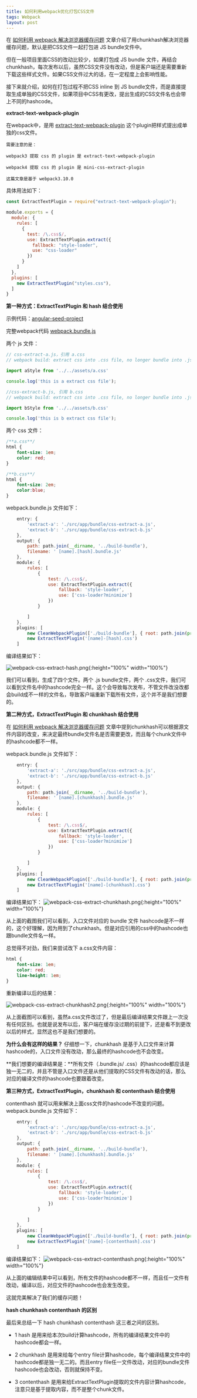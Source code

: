 ```yaml
---
title: 如何利用webpack优化打包CSS文件
tags: Webpack
layout: post
---
```



在 [如何利用 webpack 解决浏览器缓存问题](/2018/10/webpack-caching) 文章介绍了用chunkhash解决浏览器缓存问题，默认是把CSS文件一起打包进 JS bundle文件中。


但在一般项目里面CSS的改动比较少，如果打包成 JS bundle 文件，再结合chunkhash，每次发布以后，虽然CSS文件没有改动，但是客户端还是需要重新下载这些样式文件。如果CSS文件过大的话，在一定程度上会影响性能。


接下来就介绍，如何在打包过程不把CSS inline 到 JS bundle文件，而是直接提取生成单独的CSS文件，如果项目中CSS有更改，提出生成的CSS文件名也会带上不同的hashcode。


**extract-text-webpack-plugin**


在webpack中，是用 [extract-text-webpack-plugin](https://github.com/webpack-contrib/extract-text-webpack-plugin) 这个plugin把样式提出成单独的css文件。

```
需要注意的是：

webpack3 提取 css 的 plugin 是 extract-text-webpack-plugin

webpack4 提取 css 的 plugin 是 mini-css-extract-plugin

这篇文章是基于 webpack3.10.0
```

具体用法如下：
```js
const ExtractTextPlugin = require("extract-text-webpack-plugin");

module.exports = {
  module: {
    rules: [
      {
        test: /\.css$/,
        use: ExtractTextPlugin.extract({
          fallback: "style-loader",
          use: "css-loader"
        })
      }
    ]
  },
  plugins: [
    new ExtractTextPlugin("styles.css"),
  ]
}
```

**第一种方式：ExtractTextPlugin 和 hash 结合使用**



示例代码：[angular-seed-project](https://github.com/LiMeii/angular-seed-project)


完整webpack代码 [webpack.bundle.js](https://github.com/LiMeii/angular-seed-project/blob/master/webpack/webpack.bundle.js)


两个 js 文件：

```js
// css-extract-a.js，引用 a.css
// webpack build: extract css into .css file, no longer bundle into .js file

import aStyle from '../../assets/a.css'

console.log('this is a extract css file');
```

```js
//css-extract-b.js, 引用 b.css
// webpack build: extract css into .css file, no longer bundle into .js file

import bStyle from '../../assets/b.css'

console.log('this is b extract css file');
```

两个 css 文件：

```css
/**a.css**/
html {
    font-size: 1em;
    color: red;
}
```

```css
/**b.css**/
html {
    font-size: 2em;
    color:blue;
}
```

webpack.bundle.js 文件如下：

```js
    entry: {
        'extract-a': './src/app/bundle/css-extract-a.js',
        'extract-b': './src/app/bundle/css-extract-b.js'
    },
    output: {
        path: path.join(__dirname, '../build-bundle'),
        filename: ' [name].[hash].bundle.js'
    },
    module: {
        rules: [
            {
                test: /\.css$/,
                use: ExtractTextPlugin.extract({
                    fallback: 'style-loader',
                    use: ['css-loader?minimize']
                })
            }

        ]
    },
    plugins: [
        new CleanWebpackPlugin(['./build-bundle'], { root: path.join(process.cwd(), '') }),
        new ExtractTextPlugin('[name]-[hash].css')
    ]
```
编译结果如下：

![webpack-css-extract-hash.png](https://limeii.github.io/assets/images/posts/webpack/webpack-css-extract-hash.png){:height="100%" width="100%"}

我们可以看到，生成了四个文件。两个 .js bundle文件，两个 .css文件，我们可以看到文件名中的hashcode完全一样。这个会导致每次发布，不管文件改没改都会build成不一样的文件名，导致客户端重新下载所有文件，这个并不是我们想要的。

**第二种方式，ExtractTextPlugin 和 chunkhash 结合使用**



在 [如何利用 webpack 解决浏览器缓存问题](/2018/10/webpack-caching) 文章中提到chunkhash可以根据源文件内容的改变，来决定最终bundle文件名是否需要更改，而且每个chunk文件中的hashcode都不一样。


webpack.bundle.js 文件如下：
```js
    entry: {
        'extract-a': './src/app/bundle/css-extract-a.js',
        'extract-b': './src/app/bundle/css-extract-b.js'
    },
    output: {
        path: path.join(__dirname, '../build-bundle'),
        filename: ' [name].[chunkhash].bundle.js'
    },
    module: {
        rules: [
            {
                test: /\.css$/,
                use: ExtractTextPlugin.extract({
                    fallback: 'style-loader',
                    use: ['css-loader?minimize']
                })
            }

        ]
    },
    plugins: [
        new CleanWebpackPlugin(['./build-bundle'], { root: path.join(process.cwd(), '') }),
        new ExtractTextPlugin('[name]-[chunkhash].css')
    ]
```
编译结果如下：
![webpack-css-extract-chunkhash.png](https://limeii.github.io/assets/images/posts/webpack/webpack-css-extract-chunkhash.png){:height="100%" width="100%"}

从上面的截图我们可以看到，入口文件对应的 bundle 文件 hashcode是不一样的，这个好理解，因为用到了chunkhash。但是对应引用的css中的hashcode也跟bundle文件名一样。


总觉得不对劲，我们来尝试改下 a.css文件内容：
```css
html {
    font-size: 1em;
    color: red;
    line-height: 1em;
}
```
重新编译以后的结果：

![webpack-css-extract-chunkhash2.png](https://limeii.github.io/assets/images/posts/webpack/webpack-css-extract-chunkhash2.png){:height="100%" width="100%"}

从上面截图可以看到，虽然a.css文件改过了，但是最后编译结果文件跟上一次没有任何区别。也就是说发布以后，客户端在缓存没过期的前提下，还是看不到更改以后的样式，显然这也不是我们想要的。


**为什么会有这样的结果？** 仔细想一下，chunkhash 是基于入口文件来计算hashcode的，入口文件没有改动，那么最终的hashcode也不会改变。


**我们想要的编译结果是：**所有文件（.bundle.js/ .css）的hashcode都应该是独一无二的，并且不管是入口文件还是从他们提取的CSS文件有改动的话，那么对应的编译文件的hashcode也要跟着改变。



**第三种方式，ExtractTextPlugin，chunkhash 和 contenthash 结合使用**



contenthash 就可以用来解决上面css文件的hashcode不改变的问题。
webpack.bundle.js 文件如下：
```js
    entry: {
        'extract-a': './src/app/bundle/css-extract-a.js',
        'extract-b': './src/app/bundle/css-extract-b.js'
    },
    output: {
        path: path.join(__dirname, '../build-bundle'),
        filename: ' [name].[chunkhash].bundle.js'
    },
    module: {
        rules: [
            {
                test: /\.css$/,
                use: ExtractTextPlugin.extract({
                    fallback: 'style-loader',
                    use: ['css-loader?minimize']
                })
            }

        ]
    },
    plugins: [
        new CleanWebpackPlugin(['./build-bundle'], { root: path.join(process.cwd(), '') }),
        new ExtractTextPlugin('[name]-[contenthash].css')
    ]
```
编译结果如下：
![webpack-css-extract-contenthash.png](https://limeii.github.io/assets/images/posts/webpack/webpack-css-extract-contenthash.png){:height="100%" width="100%"}

从上面的编辑结果中可以看到，所有文件的hashcode都不一样，而且任一文件有改动，编译以后，对应文件的hashcode也会发生改变。


这就完美解决了我们的缓存问题！



**hash chunkhash contenthash 的区别**



最后来总结一下 hash chunkhash contenthash 这三者之间的区别。

- 1  hash 是用来给本次build计算hashcode，所有的编译结果文件中的hashcode都会一样。

- 2  chunkhash 是用来给每个entry file计算hashcode，每个编译结果文件中的hashcode都是独一无二的。而且entry file任一文件改动，对应的bundle文件hashcode也会改动，否则就保持不变。

- 3  contenthash 是用来给ExtractTextPlugin提取的文件内容计算hashcode，注意只是基于提取内容，而不是整个chunk文件。